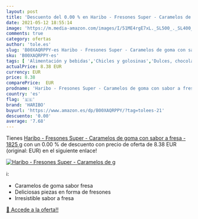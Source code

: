 ```yaml
---
layout: post
title: 'Descuento del 0.00 % en Haribo - Fresones Super - Caramelos de g'
date: 2021-05-12 18:55:14
image: 'https://m.media-amazon.com/images/I/51ME4rgE7xL._SL500_._SL400_.jpg'
comments: true
category: ofertas
author: 'tole.es'
slug: 'B00XAQRPPY-es Haribo - Fresones Super - Caramelos de goma con sabor a...'
sku: 'B00XAQRPPY-es'
tags: [ 'Alimentación y bebidas','Chicles y golosinas','Dulces, chocolates y chicles','Golosinas','haribo', ]
actualPrice: 8.38 EUR
currency: EUR
price: 8.38
comparePrice:  EUR
prodname: 'Haribo - Fresones Super - Caramelos de goma con sabor a fresa - 1825 g'
country: 'es'
flag: '🇪🇸'
brand: 'HARIBO'
buyurl: 'https://www.amazon.es/dp/B00XAQRPPY/?tag=tolees-21'
descuento: '0.00'
average: '7.68'
---
```


Tienes [Haribo - Fresones Super - Caramelos de goma con sabor a fresa - 1825 g](https://www.amazon.es/dp/B00XAQRPPY/?tag=tolees-21) con un 0.00 % de descuento con precio de oferta de 8.38 EUR (original:  EUR) en el siguiente enlace!

[![Haribo - Fresones Super - Caramelos de g](https://m.media-amazon.com/images/I/51ME4rgE7xL._SL500_._SL400_.jpg)](https://www.amazon.es/dp/B00XAQRPPY/?tag=tolees-21)

ℹ️:

- Caramelos de goma sabor fresa
- Deliciosas piezas en forma de fresones
- Irresistible sabor a fresa

[🛒 Accede a la oferta!!](https://www.amazon.es/dp/B00XAQRPPY/?tag=tolees-21)
